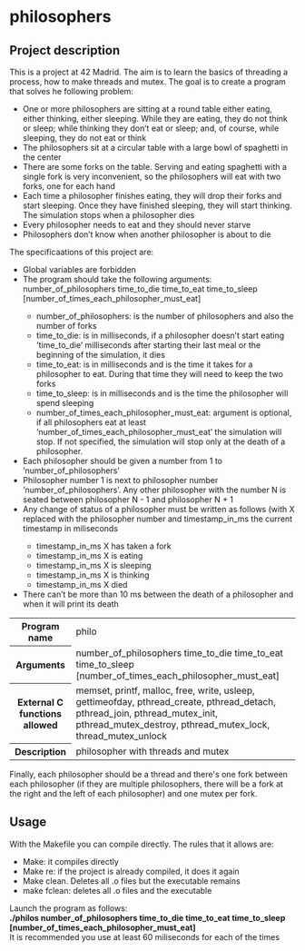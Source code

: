 <h1>philosophers</h1>
<h2>Project description</h2>
<div>
<!--  <a href="https://github.com/JaeSeoKim/badge42">
    <img align="center" src="https://badge42.herokuapp.com/api/project/samoreno/ft_printf"/>
  </a> -->
  <p>This is a project at 42 Madrid. The aim is to learn the basics of threading a process, how to make threads and mutex. The goal is to create a program that solves he following problem:
  <ul>
    <li>One or more philosophers are sitting at a round table either eating, either thinking, either sleeping. While they are eating, they do not think or sleep; while thinking they don’t eat or sleep; and, of course, while sleeping, they do not eat or think</li>
    <li>The philosophers sit at a circular table with a large bowl of spaghetti in the center</li>
    <li>There are some forks on the table. Serving and eating spaghetti with a single fork is very inconvenient, so the philosophers will eat with two forks, one for each hand</li>
    <li>Each time a philosopher finishes eating, they will drop their forks and start sleeping. Once they have finished sleeping, they will start thinking. The simulation stops when a philosopher dies</li>
    <li>Every philosopher needs to eat and they should never starve</li>
    <li>Philosophers don’t know when another philosopher is about to die</li>
  </ul>
  The specificaations of this project are:
  <ul>
    <li>Global variables are forbidden</li>
    <li>The program should take the following arguments: number_of_philosophers time_to_die time_to_eat time_to_sleep [number_of_times_each_philosopher_must_eat]</li>
    <ul>
      <li>number_of_philosophers: is the number of philosophers and also the number of forks</li>
      <li>time_to_die: is in milliseconds, if a philosopher doesn’t start eating ’time_to_die’ milliseconds after starting their last meal or the beginning of the simulation, it dies</li>
      <li>time_to_eat: is in milliseconds and is the time it takes for a philosopher to  eat. During that time they will need to keep the two forks</li>
      <li>time_to_sleep: is in milliseconds and is the time the philosopher will spend sleeping</li>
     <li> number_of_times_each_philosopher_must_eat: argument is optional, if all philosophers eat at least ’number_of_times_each_philosopher_must_eat’ the simulation will stop. If not specified, the simulation will stop only at the death of a philosopher.</li>
    </ul>
    <li> Each philosopher should be given a number from 1 to ’number_of_philosophers’</li>
    <li>Philosopher number 1 is next to philosopher number ’number_of_philosophers’. Any other philosopher with the number N is seated between philosopher N - 1 and philosopher N + 1</li>
    <li>Any change of status of a philosopher must be written as follows (with X replaced with the philosopher number and timestamp_in_ms the current timestamp in miliseconds</li>
    <ul>
      <li>timestamp_in_ms X has taken a fork</li>
      <li>timestamp_in_ms X is eating</li>
      <li>timestamp_in_ms X is sleeping</li>
      <li>timestamp_in_ms X is thinking</li>
      <li>timestamp_in_ms X died</li>
    </ul>
    <li>There can’t be more than 10 ms between the death of a philosopher and when it will print its death</li>
  </ul>
  <table>
    <tr>
      <th>Program name</th>
      <td>philo</td>
    </tr>
    <tr>
      <th>Arguments</th>
      <td>number_of_philosophers time_to_die time_to_eat time_to_sleep [number_of_times_each_philosopher_must_eat]</td>
    </tr>
    <tr>
      <th>External C functions allowed</th>
      <td>memset, printf, malloc, free, write, usleep, gettimeofday, pthread_create, pthread_detach, pthread_join, pthread_mutex_init, pthread_mutex_destroy, pthread_mutex_lock, thread_mutex_unlock</td>
    </tr>
    <tr>
      <th>Description</th>
      <td>philosopher with threads and mutex</td>
    </tr>
</table>
  </p>
  <p>
  Finally, each philosopher should be a thread and there's one fork between each philosopher (if they are multiple philosophers, there will be a fork at the right and the left of each philosopher) and one mutex per fork.
  </p>
</div>
<h2>Usage</h2>
<div>
    <p>
        With the Makefile you can compile directly. The rules that it allows are:
        <ul>
         <li>Make: it compiles directly</li>
         <li>Make re: if the project is already compiled, it does it again</li>
         <li>Make clean. Deletes all .o files but the executable remains</li>
         <li>make fclean: deletes all .o files and the executable</li>
    </ul>
    </p>
    <p>
    Launch the program as follows:<br/>
  <b>./philos number_of_philosophers time_to_die time_to_eat time_to_sleep [number_of_times_each_philosopher_must_eat]</b></br>
    It is recommended you use at least 60 miliseconds for each of the times
    </p>
</div>
